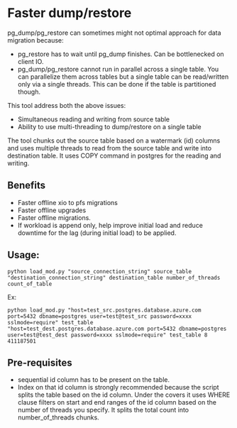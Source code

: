 # Faster dump/restore
pg\_dump/pg\_restore can sometimes might not optimal approach for data migration because:
- pg\_restore has to wait until pg\_dump finishes. Can be bottlenecked on client IO.
- pg\_dump/pg\_restore cannot run in parallel across a single table. You can parallelize them across tables but a single table can be read/written only via a single threads. This can be done if the table is partitioned though.

This tool address both the above issues:
- Simultaneous reading and writing from source table
- Ability to use multi-threading to dump/restore on a single table

The tool chunks out the source table based on a watermark (id) columns and uses multiple threads to read from the source table and write into destination table. It uses COPY command in postgres for the reading and writing.

## Benefits
- Faster offline xio to pfs migrations 
- Faster offline upgrades 
- Faster offline migrations. 
- If workload is append only, help improve initial load and reduce downtime for the lag (during initial load) to be applied. 

## Usage:
```
python load_mod.py "source_connection_string" source_table "destination_connection_string" destination_table number_of_threads count_of_table
```
Ex:
```
python load_mod.py "host=test_src.postgres.database.azure.com port=5432 dbname=postgres user=test@test_src password=xxxx sslmode=require" test_table "host=test_dest.postgres.database.azure.com port=5432 dbname=postgres user=test@test_dest password=xxxx sslmode=require" test_table 8 411187501
```

## Pre-requisites
- sequential id column has to be present on the table.
- Index on that id column is strongly recommended because the script splits the table based on the id column. Under the covers it uses WHERE clause filters on start and end ranges of the id column based on the number of threads you specify. It splits the total count into number\_of\_threads chunks.
